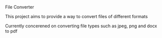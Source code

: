 File Converter

This project aims to provide a way to convert files of different formats

Currently concerened on converting file types such as jpeg, png and docx to pdf
